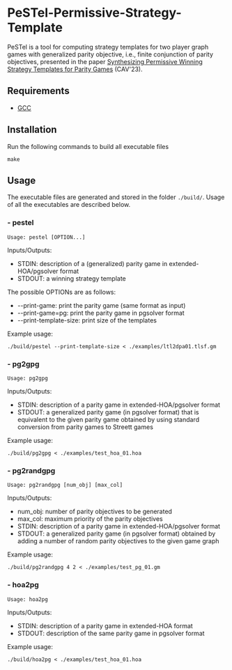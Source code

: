# PeSTel-**Pe**rmissive-**S**trategy-**Te**mp**l**ate

PeSTel is a tool for computing strategy templates for two player graph games with generalized parity objective, i.e., finite conjunction of parity objectives, presented in the paper [Synthesizing Permissive Winning Strategy Templates for Parity Games](https://arxiv.org/abs/2305.14026) (CAV'23).

## Requirements

- <a href='https://gcc.gnu.org/install/'>GCC</a>

## Installation

Run the following commands to build all executable files

```
make
```

## Usage
The executable files are generated and stored in the folder `./build/`. Usage of all the executables are described below.

### - pestel
```
Usage: pestel [OPTION...]
```

Inputs/Outputs:
- STDIN: description of a (generalized) parity game in extended-HOA/pgsolver format
- STDOUT: a winning strategy template 

The possible OPTIONs are as follows:
- --print-game: print the parity game (same format as input)
- --print-game=pg: print the parity game in pgsolver format
- --print-template-size: print size of the templates

Example usage:
```
./build/pestel --print-template-size < ./examples/ltl2dpa01.tlsf.gm
```

### - pg2gpg
```
Usage: pg2gpg 
```

Inputs/Outputs:
- STDIN: description of a parity game in extended-HOA/pgsolver format
- STDOUT: a generalized parity game (in pgsolver format) that is equivalent to the given parity game obtained by using standard conversion from parity games to Streett games

Example usage:
```
./build/pg2gpg < ./examples/test_hoa_01.hoa
```

### - pg2randgpg
```
Usage: pg2randgpg [num_obj] [max_col]
```

Inputs/Outputs:
- num_obj: number of parity objectives to be generated
- max_col: maximum priority of the parity objectives
- STDIN: description of a parity game in extended-HOA/pgsolver format
- STDOUT: a generalized parity game (in pgsolver format) obtained by adding a number of random parity objectives to the given game graph

Example usage:
```
./build/pg2randgpg 4 2 < ./examples/test_pg_01.gm
```

### - hoa2pg
```
Usage: hoa2pg 
```

Inputs/Outputs:
- STDIN: description of a parity game in extended-HOA format
- STDOUT: description of the same parity game in pgsolver format

Example usage:
```
./build/hoa2pg < ./examples/test_hoa_01.hoa
```

